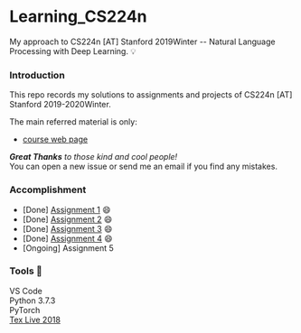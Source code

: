 # Learning_CS224n
My approach to CS224n [AT] Stanford 2019Winter -- Natural Language Processing with Deep Learning. 💡

### Introduction 
This repo records my solutions to assignments and projects of CS224n [AT] Stanford 2019-2020Winter. <br>

The main referred material is only:
- [course web page](https://web.stanford.edu/class/cs224n/)

***Great Thanks** to those kind and cool people!* <br>
You can open a new issue or send me an email if you find any mistakes.

### Accomplishment 
- [Done] [Assignment 1](https://github.com/LFhase/Learning_CS224N/blob/master/Homework/a1/exploring_word_vectors.ipynb) 😄
- [Done] [Assignment 2](https://github.com/LFhase/Learning_CS224N/tree/master/Homework/a2) 😄
- [Done] [Assignment 3](https://github.com/LFhase/Learning_CS224N/tree/master/Homework/a3) 😄
- [Done] [Assignment 4](https://github.com/LFhase/Learning_CS224N/tree/master/Homework/a4) 😄
- [Ongoing] Assignment 5 


### Tools 🔨
VS Code <br>
Python 3.7.3 <br>
PyTorch <br>
[Tex Live 2018](http://www.tug.org/texlive/windows.html) 